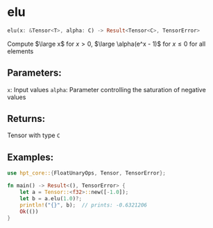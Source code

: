 # elu
```rust
elu(x: &Tensor<T>, alpha: C) -> Result<Tensor<C>, TensorError>
```
Compute $\large x$ for $x > 0$, $\large \alpha(e^x - 1)$ for $x \leq 0$ for all elements

## Parameters:
`x`: Input values
`alpha`: Parameter controlling the saturation of negative values

## Returns:
Tensor with type `C`

## Examples:
```rust
use hpt_core::{FloatUnaryOps, Tensor, TensorError};

fn main() -> Result<(), TensorError> {
    let a = Tensor::<f32>::new([-1.0]);
    let b = a.elu(1.0)?;
    println!("{}", b);  // prints: -0.6321206
    Ok(())
}
```